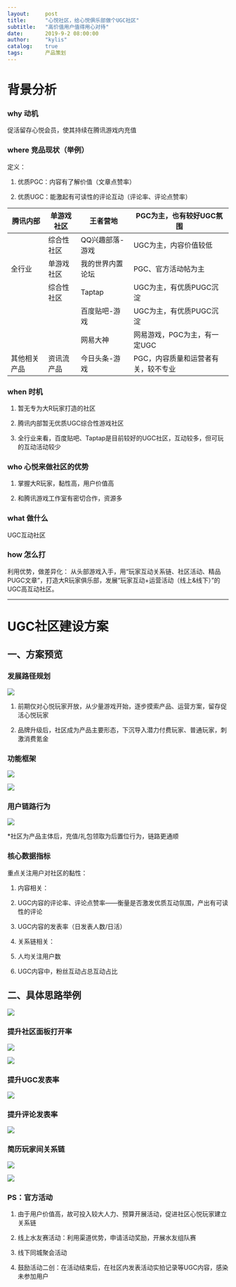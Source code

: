 ```yaml
---
layout:     post
title:      "心悦社区，给心悦俱乐部做个UGC社区"
subtitle:   "高价值用户值得用心对待"
date:       2019-9-2 08:00:00
author:     "kylis"
catalog:    true
tags:       产品策划
---
```


# 背景分析
### why 动机
促活留存心悦会员，使其持续在腾讯游戏内充值

### where 竞品现状（举例）
定义：

1. 优质PGC：内容有了解价值（文章点赞率）

1. 优质UGC：能激起有可读性的评论互动（评论率、评论点赞率）




| 腾讯内部 | 单游戏社区 | 王者营地 | PGC为主，也有较好UGC氛围 |
| --- | --- | --- | --- |
|  | 综合性社区 | QQ兴趣部落-游戏 | UGC为主，内容价值较低 |
| 全行业 | 单游戏社区 | 我的世界内置论坛 | PGC、官方活动帖为主 |
|  | 综合性社区 | Taptap | UGC为主，有优质PUGC沉淀 |
|  |  | 百度贴吧-游戏 | UGC为主，有优质PUGC沉淀 |
|  |  | 网易大神 | 网易游戏，PGC为主，有一定UGC |
| 其他相关产品 | 资讯流产品 | 今日头条-游戏 | PGC，内容质量和运营者有关，较不专业 |


### when 时机

1. 暂无专为大R玩家打造的社区

1. 腾讯内部暂无优质UGC综合性游戏社区

1. 全行业来看，百度贴吧、Taptap是目前较好的UGC社区，互动较多，但可玩的互动活动较少



### who 心悦来做社区的优势

1. 掌握大R玩家，黏性高，用户价值高

1. 和腾讯游戏工作室有密切合作，资源多



### what 做什么
UGC互动社区

### how 怎么打
利用优势，做差异化：
从头部游戏入手，用“玩家互动关系链、社区活动、精品PUGC文章”，打造大R玩家俱乐部，发展“玩家互动+运营活动（线上&线下）”的UGC高互动社区。

---

# UGC社区建设方案
## 一、方案预览
### 发展路径规划
![](https://cdn.nlark.com/yuque/0/2019/png/246957/1567385027389-61478928-98c3-4b9d-b9aa-8e09c8bf388e.png#align=left&display=inline&height=271&originHeight=593&originWidth=1555&size=0&status=done&width=711)
            
1. 前期仅对心悦玩家开放，从少量游戏开始，逐步摸索产品、运营方案，留存促活心悦玩家

1. 品牌升级后，社区成为产品主要形态，下沉导入潜力付费玩家、普通玩家，刺激消费氪金


### 功能框架
![](https://cdn.nlark.com/yuque/0/2019/png/246957/1567385027474-f23d8fc5-519d-4366-8266-d2248d488807.png#align=left&display=inline&height=267&originHeight=682&originWidth=1736&size=0&status=done&width=680)
            

![](https://cdn.nlark.com/yuque/0/2019/png/246957/1567385027471-a610aad2-892a-4694-bc18-39a8c90ce15c.png#align=left&display=inline&height=622&originHeight=920&originWidth=1006&size=0&status=done&width=680)
            

### 用户链路行为
![](https://cdn.nlark.com/yuque/0/2019/png/246957/1567385027380-b0997237-63db-41d3-8060-793b4aae1f0b.png#align=left&display=inline&height=355&originHeight=508&originWidth=1066&size=0&status=done&width=745)
            
*社区为产品主体后，充值/礼包领取为后置位行为，链路更通顺


### 核心数据指标

重点关注用户对社区的黏性：

1. 内容相关：
  1. UGC内容的评论率、评论点赞率——衡量是否激发优质互动氛围，产出有可读性的评论

  1. UGC内容的发表率（日发表人数/日活）

2. 关系链相关：
  1. 人均关注用户数

  1. UGC内容中，粉丝互动占总互动占比




## 二、具体思路举例
![](https://cdn.nlark.com/yuque/0/2019/png/246957/1567385027388-d09cde6f-77d4-4e03-842e-67c050411478.png#align=left&display=inline&height=427&originHeight=892&originWidth=1420&size=0&status=done&width=680)
            
### 提升社区面板打开率
![](https://cdn.nlark.com/yuque/0/2019/png/246957/1567385027375-d68f2bc8-f35c-4eda-88e9-218bf51e732f.png#align=left&display=inline&height=155&originHeight=362&originWidth=1588&size=0&status=done&width=680)
            

![](https://cdn.nlark.com/yuque/0/2019/png/246957/1567385027418-53160f9d-e37f-491a-9d7b-255e29c859e6.png#align=left&display=inline&height=589&originHeight=1584&originWidth=1440&size=0&status=done&width=535)
            

### 提升UGC发表率
![](https://cdn.nlark.com/yuque/0/2019/png/246957/1567385027410-c9d61681-b6e4-4c66-bcc9-25a7f664af13.png#align=left&display=inline&height=323&originHeight=724&originWidth=1522&size=0&status=done&width=680)
            

### 提升评论发表率
![](https://cdn.nlark.com/yuque/0/2019/png/246957/1567385027400-feda8fc7-5c3c-4345-912e-d99d50aa4df7.png#align=left&display=inline&height=372&originHeight=954&originWidth=1746&size=0&status=done&width=680)
            

### 简历玩家间关系链
![](https://cdn.nlark.com/yuque/0/2019/png/246957/1567385027404-7538c5d8-dfc9-47fa-a041-4bd97b282573.png#align=left&display=inline&height=214&originHeight=552&originWidth=1756&size=0&status=done&width=680)
            

![](https://cdn.nlark.com/yuque/0/2019/png/246957/1567385027402-64da94fc-596f-40dc-9021-45e20aa74697.png#align=left&display=inline&height=625&originHeight=1182&originWidth=1286&size=0&status=done&width=680)
            

### PS：官方活动

1. 由于用户价值高，故可投入较大人力、预算开展活动，促进社区心悦玩家建立关系链
  1. 线上水友赛活动：利用渠道优势，申请活动奖励，开展水友组队赛

  1. 线下同城聚会活动

2. 鼓励活动二创：在活动结束后，在社区内发表活动实拍记录等UGC内容，感染未参加用户

